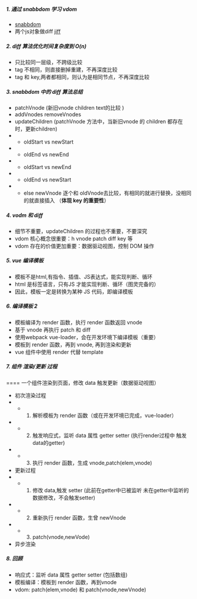 ##### 1. 通过 snabbdom 学习 vdom
- [snabbdom](https://github.com/snabbdom/snabbdom)
- 两个js对象做diff   [jiff](https://github.com/cujojs/jiff)

##### 2. diff 算法优化时间复杂度到 O(n)
- 只比较同一层级，不跨级比较
- tag 不相同，则直接删掉重建，不再深度比较
- tag 和 key,两者都相同，则认为是相同节点，不再深度比较

##### 3. snabbdom 中的 diff 算法总结
- patchVnode (新旧vnode children text的比较 )
- addVnodes removeVnodes
- updateChildren (patchVnode 方法中，当新旧vnode 的 children 都存在时，更新children)
- - oldStart vs newStart
- - oldEnd vs newEnd
- - oldStart vs newEnd
- - oldEnd vs newStart
- - else newVnode 逐个和 oldVnode去比较，有相同的就进行替换，没相同的就直接插入 （**体现 key 的重要性**）

##### 4. vodm 和 diff
- 细节不重要，updateChildren 的过程也不重要，不要深究
- vdom 核心概念很重要：h vnode patch diff key 等
- vdom 存在的价值更加重要：数据驱动视图，控制 DOM 操作

##### 5. vue 编译模板
- 模板不是html,有指令、插值、JS表达式，能实现判断、循环
- html 是标签语言，只有JS 才能实现判断、循环（图灵完备的）
- 因此，模板一定是转换为某种 JS 代码，即编译模板

##### 6. 编译模板 2
- 模板编译为 render 函数，执行 render 函数返回 vnode
- 基于 vnode 再执行 patch 和 diff
- 使用webpack vue-loader，会在开发环境下编译模板（重要）
- 模板到 render 函数，再到 vnode, 再到渲染和更新
- vue 组件中使用 render 代替 template

##### 7. 组件 渲染/更新 过程
==== 一个组件渲染到页面，修改 data 触发更新（数据驱动视图）
- 初次渲染过程
- - 1. 解析模板为 render 函数（或在开发环境已完成，vue-loader）
- - 2. 触发响应式，监听 data 属性 getter setter (执行render过程中 触发data的getter)
- - 3. 执行 render 函数，生成 vnode,patch(elem,vnode)
- 更新过程
- - 1. 修改 data,触发 setter (此前在getter中已被监听  未在getter中监听的数据修改，不会触发setter)
- - 2. 重新执行 render 函数，生曾 newVnode
- - 3. patch(vnode,newVode)
- 异步渲染

##### 8. 回顾
- 响应式：监听 data 属性 getter setter (包括数组)
- 模板编译：模板到 render 函数，再到vnode
- vdom: patch(elem,vnode) 和 patch(vnode,newVnode)
